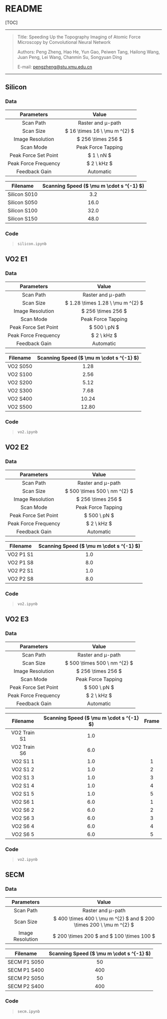 # README

[TOC]

---

>   Title: Speeding Up the Topography Imaging of Atomic Force Microscopy by Convolutional Neural Network
>
>   Authors: Peng Zheng, Hao He, Yun Gao, Peiwen Tang, Hailong Wang, Juan Peng, Lei Wang, Chanmin Su, Songyuan Ding
>
>   E-mail: pengzheng@stu.xmu.edu.cn

---



## Silicon

### Data

|      Parameters      |             Value             |
| :------------------: | :---------------------------: |
|      Scan Path       |       Raster and μ-path       |
|      Scan Size       | $ 16 \times 16 \ \mu m ^{2} $ |
|   Image Resolution   |      $ 256 \times 256 $       |
|      Scan Mode       |      Peak Force Tapping       |
| Peak Force Set Point |          $ 1 \ nN $           |
| Peak Force Frequency |          $ 2 \ kHz $          |
|    Feedback Gain     |           Automatic           |

|   Filename   | Scanning Speed ($ \mu m \cdot s ^{-1} $) |
| :----------: | :--------------------------------------: |
| Silicon S010 |                   3.2                    |
| Silicon S050 |                   16.0                   |
| Silicon S100 |                   32.0                   |
| Silicon S150 |                   48.0                   |

### Code

>   `silicon.ipynb`



## VO2 E1

### Data

|      Parameters      |               Value               |
| :------------------: | :-------------------------------: |
|      Scan Path       |         Raster and μ-path         |
|      Scan Size       | $ 1.28 \times 1.28 \ \mu m ^{2} $ |
|   Image Resolution   |        $ 256 \times 256 $         |
|      Scan Mode       |        Peak Force Tapping         |
| Peak Force Set Point |           $ 500 \ pN $            |
| Peak Force Frequency |            $ 2 \ kHz $            |
|    Feedback Gain     |             Automatic             |

| Filename | Scanning Speed ($ \mu m \cdot s ^{-1} $) |
| :------: | :--------------------------------------: |
| VO2 S050 |                   1.28                   |
| VO2 S100 |                   2.56                   |
| VO2 S200 |                   5.12                   |
| VO2 S300 |                   7.68                   |
| VO2 S400 |                  10.24                   |
| VO2 S500 |                  12.80                   |

### Code

>   `vo2.ipynb`



## VO2 E2

### Data

|      Parameters      |            Value             |
| :------------------: | :--------------------------: |
|      Scan Path       |      Raster and μ-path       |
|      Scan Size       | $ 500 \times 500 \ nm ^{2} $ |
|   Image Resolution   |      $ 256 \times 256 $      |
|      Scan Mode       |      Peak Force Tapping      |
| Peak Force Set Point |         $ 500 \ pN $         |
| Peak Force Frequency |         $ 2 \ kHz $          |
|    Feedback Gain     |          Automatic           |

| Filename  | Scanning Speed ($ \mu m \cdot s ^{-1} $) |
| :-------: | :--------------------------------------: |
| VO2 P1 S1 |                   1.0                    |
| VO2 P1 S8 |                   8.0                    |
| VO2 P2 S1 |                   1.0                    |
| VO2 P2 S8 |                   8.0                    |

### Code

>   `vo2.ipynb`



## VO2 E3

### Data

|      Parameters      |            Value             |
| :------------------: | :--------------------------: |
|      Scan Path       |      Raster and μ-path       |
|      Scan Size       | $ 500 \times 500 \ nm ^{2} $ |
|   Image Resolution   |      $ 256 \times 256 $      |
|      Scan Mode       |      Peak Force Tapping      |
| Peak Force Set Point |         $ 500 \ pN $         |
| Peak Force Frequency |         $ 2 \ kHz $          |
|    Feedback Gain     |          Automatic           |

|   Filename   | Scanning Speed ($ \mu m \cdot s ^{-1} $) | Frame |
| :----------: | :--------------------------------------: | :---: |
| VO2 Train S1 |                   1.0                    |       |
| VO2 Train S6 |                   6.0                    |       |
|   VO2 S1 1   |                   1.0                    |   1   |
|   VO2 S1 2   |                   1.0                    |   2   |
|   VO2 S1 3   |                   1.0                    |   3   |
|   VO2 S1 4   |                   1.0                    |   4   |
|   VO2 S1 5   |                   1.0                    |   5   |
|   VO2 S6 1   |                   6.0                    |   1   |
|   VO2 S6 2   |                   6.0                    |   2   |
|   VO2 S6 3   |                   6.0                    |   3   |
|   VO2 S6 4   |                   6.0                    |   4   |
|   VO2 S6 5   |                   6.0                    |   5   |

### Code

>   `vo2.ipynb`



## SECM

### Data

|      Parameters      |                            Value                             |
| :------------------: | :----------------------------------------------------------: |
|      Scan Path       |                      Raster and μ-path                       |
|      Scan Size       | $ 400 \times 400 \ \mu m ^{2} $ and $ 200 \times 200 \ \mu m ^{2} $ |
|   Image Resolution   |          $ 200 \times 200 $ and $ 100 \times 100 $           |

|   Filename   | Scanning Speed ($ \mu m \cdot s ^{-1} $) |
| :----------: | :--------------------------------------: |
| SECM P1 S050 |                    50                    |
| SECM P1 S400 |                   400                    |
| SECM P2 S050 |                    50                    |
| SECM P2 S400 |                   400                    |

### Code

>   `secm.ipynb`



